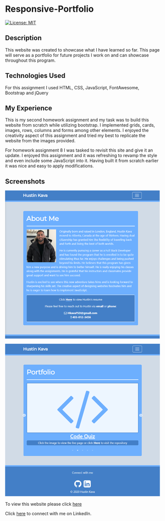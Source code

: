 # Responsive-Portfolio

<p>
    <a href="https://opensource.org/licenses/MIT" rel="nofollow"><img src="https://camo.githubusercontent.com/3ccf4c50a1576b0dd30b286717451fa56b783512/68747470733a2f2f696d672e736869656c64732e696f2f62616467652f4c6963656e73652d4d49542d79656c6c6f772e737667" alt="License: MIT" data-canonical-src="https://img.shields.io/badge/License-MIT-yellow.svg" style="max-width:100%;"></a>
</p>

<h2>Description</h2>

This website was created to showcase what I have learned so far. This page will serve as a portfolio for future projects I work on and can showcase throughout this program.

<h2>Technologies Used</h2>

<p>For this assignment I used HTML, CSS, JavaScript, FontAwesome, Bootstrap and jQuery</p>

<h2>My Experience</h2>

This is my second homework assignment and my task was to build this website from scratch while utilizing bootstrap. I implemented grids, cards, images, rows, columns and forms among other elements. I enjoyed the creativity aspect of this assignment and tried my best to replicate the website from the images provided.

For homework assignment 8 I was tasked to revisit this site and give it an update. I enjoyed this assignment and it was refreshing to revamp the style and even include some JavaScript into it. Having built it from scratch earlier it was nice and easy to apply modifications.


<h2>Screenshots</h2>

![](/assets/images/Screenshot2.PNG)

![](/assets/images/Screenshot.PNG)

<p>
To view this website please click <a href="https://hustinkava.github.io/Responsive-Portfolio/" rel="nofollow">here</a>
</p>

<p>
Click <a href="https://www.linkedin.com/in/hustin-kava" rel="nofollow">here</a> to connect with me on LinkedIn.
</p>